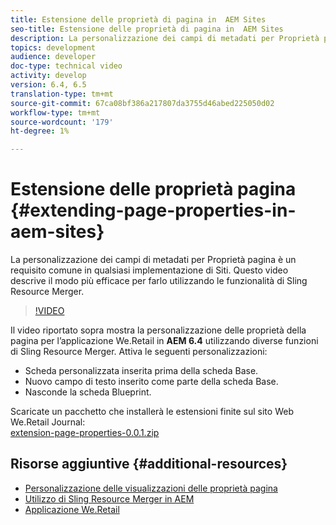 ```yaml
---
title: Estensione delle proprietà di pagina in  AEM Sites
seo-title: Estensione delle proprietà di pagina in  AEM Sites
description: La personalizzazione dei campi di metadati per Proprietà pagina è un requisito comune in qualsiasi implementazione di Siti. Questo video descrive il modo più efficace per farlo utilizzando le funzionalità di Sling Resource Merger.
topics: development
audience: developer
doc-type: technical video
activity: develop
version: 6.4, 6.5
translation-type: tm+mt
source-git-commit: 67ca08bf386a217807da3755d46abed225050d02
workflow-type: tm+mt
source-wordcount: '179'
ht-degree: 1%

---
```



# Estensione delle proprietà pagina {#extending-page-properties-in-aem-sites}

La personalizzazione dei campi di metadati per Proprietà pagina è un requisito comune in qualsiasi implementazione di Siti. Questo video descrive il modo più efficace per farlo utilizzando le funzionalità di Sling Resource Merger.

>[!VIDEO](https://video.tv.adobe.com/v/25173?quality=9&learn=on)

Il video riportato sopra mostra la personalizzazione delle proprietà della pagina per l’applicazione We.Retail in **AEM 6.4** utilizzando diverse funzioni di Sling Resource Merger. Attiva le seguenti personalizzazioni:

* Scheda personalizzata inserita prima della scheda Base.
* Nuovo campo di testo inserito come parte della scheda Base.
* Nasconde la scheda Blueprint.

Scaricate un pacchetto che installerà le estensioni finite sul sito Web We.Retail Journal:\
[extension-page-properties-0.0.1.zip](assets/extend-page-properties-0011.zip)

## Risorse aggiuntive {#additional-resources}

* [Personalizzazione delle visualizzazioni delle proprietà pagina](https://docs.adobe.com/docs/en/aem/6-5/develop/extending/customizing-page-properties/page-properties-views.html)
* [Utilizzo di Sling Resource Merger in AEM](https://helpx.adobe.com/experience-manager/6-5/sites/developing/using/sling-resource-merger.html)
* [Applicazione We.Retail](https://github.com/Adobe-Marketing-Cloud/aem-sample-we-retail)
